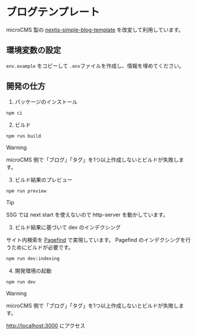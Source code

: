 # ブログテンプレート

microCMS 製の [nextjs-simple-blog-template](https://github.com/microcmsio/nextjs-simple-blog-template) を改変して利用しています。

## 環境変数の設定

`env.example` をコピーして `.env`ファイルを作成し、情報を埋めてください。

## 開発の仕方

1. パッケージのインストール

```bash
npm ci
```

2. ビルド

```bash
npm run build
```

> [!WARNING]
> microCMS 側で「ブログ」「タグ」を1つ以上作成しないとビルドが失敗します。

3. ビルド結果のプレビュー
 
```bash
npm run preview
```

> [!TIP]
> SSG では next start を使えないので http-server を動かしています。

3. ビルド結果に基づいて dev のインデクシング

サイト内検索を [Pagefind](https://pagefind.app/) で実現しています。
Pagefind のインデクシングを行うためにビルドが必要です。

```bash
npm run dev:indexing
```

4. 開発環境の起動

```bash
npm run dev
```

> [!WARNING]
> microCMS 側で「ブログ」「タグ」を1つ以上作成しないとビルドが失敗します。

[http://localhost:3000](http://localhost:3000) にアクセス

